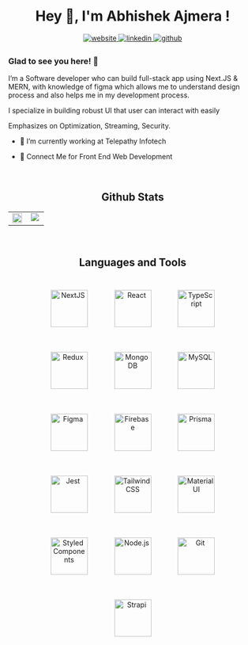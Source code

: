# <div align="center" >Hey 👋, I'm Abhishek Ajmera !</div>

<div align="center">
<a href="https://abhishekajmera.vercel.app/" target="_blank">
<img src=https://img.shields.io/badge/portfolio-%2324292e.svg?&style=for-the-badge&logo=portfolio&logoColor=white alt=website style="margin-bottom: 5px;" />
</a>
<a href="https://linkedin.com/in/abhishek-ajmeraa" target="_blank">
<img src=https://img.shields.io/badge/linkedin-%231E77B5.svg?&style=for-the-badge&logo=linkedin&logoColor=white alt=linkedin style="margin-bottom: 5px;" />
</a>
<a href="https://github.com/Abhi-Ajmera" target="_blank">
<img src=https://img.shields.io/badge/github-%2324292e.svg?&style=for-the-badge&logo=github&logoColor=white alt=github style="margin-bottom: 5px;" />
</a> 
</div>

###  Glad to see you here! 🙏
I’m a Software developer who can build full-stack app using Next.JS & MERN, with knowledge of figma which allows me to understand design process and also helps me in my development process.

I specialize in building robust UI that user can interact with easily  

Emphasizes on Optimization, Streaming, Security.  


- 🔭 I’m currently working at Telepathy Infotech  


- 🌱 Connect Me for Front End Web Development   
  

<br/>  


## <div align="center" >Github Stats   </div>
<table align="center"><tr><td valign="top" width="50%">

<div align="center"><img src="https://github-readme-stats.vercel.app/api?username=Abhi-Ajmera&show_icons=true&count_private=true&hide_border=true" align="center" style="width: 100%" /></div>

</td><td valign="top" width="50%">

<div align="center"><img src="https://github-readme-stats.vercel.app/api/top-langs/?username=Abhi-Ajmera&hide_border=true&layout=compact" align="center" /></div>

</td></tr></table>  

<br/>  


## <div align="center" >Languages and Tools </div> 
<div align="center">  
<a href="https://nextjs.org/" target="_blank"><img style="margin: 25px" src="https://profilinator.rishav.dev/skills-assets/nextjs.png" alt="NextJS" height="75" /></a>  
<a href="https://reactjs.org/" target="_blank"><img style="margin: 25px" src="https://profilinator.rishav.dev/skills-assets/react-original-wordmark.svg" alt="React" height="75" /></a>  
<a href="https://www.typescriptlang.org/" target="_blank"><img style="margin: 25px" src="https://profilinator.rishav.dev/skills-assets/typescript-original.svg" alt="TypeScript" height="75" /></a>  
<a href="https://redux.js.org/" target="_blank"><img style="margin: 25px" src="https://profilinator.rishav.dev/skills-assets/redux-original.svg" alt="Redux" height="75" /></a>  
<a href="https://www.mongodb.com/" target="_blank"><img style="margin: 25px" src="https://profilinator.rishav.dev/skills-assets/mongodb-original-wordmark.svg" alt="MongoDB" height="75" /></a>  
<a href="https://www.mysql.com/" target="_blank"><img style="margin: 25px" src="https://profilinator.rishav.dev/skills-assets/mysql-original-wordmark.svg" alt="MySQL" height="75" /></a>  
<a href="https://www.figma.com/" target="_blank"><img style="margin: 25px" src="https://profilinator.rishav.dev/skills-assets/figma-icon.svg" alt="Figma" height="75" /></a>  
<a href="https://firebase.google.com/" target="_blank"><img style="margin: 25px" src="https://profilinator.rishav.dev/skills-assets/firebase.png" alt="Firebase" height="75" /></a>  
<a href="https://www.prisma.io/" target="_blank"><img style="margin: 25px" src="https://profilinator.rishav.dev/skills-assets/prisma.png" alt="Prisma" height="75" /></a>  
<a href="https://www.jestjs.io/" target="_blank"><img style="margin: 25px" src="https://profilinator.rishav.dev/skills-assets/jest.svg" alt="Jest" height="75" /></a>  
<a href="https://www.tailwindcss.com/" target="_blank"><img style="margin: 25px" src="https://profilinator.rishav.dev/skills-assets/tailwindcss.svg" alt="Tailwind CSS" height="75" /></a>  
<a href="https://mui.com/" target="_blank"><img style="margin: 25px" src="https://profilinator.rishav.dev/skills-assets/mui.png" alt="Material UI" height="75" /></a>  
<a href="https://styled-components.com/" target="_blank"><img style="margin: 25px" src="https://profilinator.rishav.dev/skills-assets/styled-components.png" alt="Styled Components" height="75" /></a>  
<a href="https://nodejs.org/" target="_blank"><img style="margin: 25px" src="https://profilinator.rishav.dev/skills-assets/nodejs-original-wordmark.svg" alt="Node.js" height="75" /></a>  
<a href="https://github.com/" target="_blank"><img style="margin: 25px" src="https://profilinator.rishav.dev/skills-assets/git-scm-icon.svg" alt="Git" height="75" /></a>  
<a href="https://www.strapi.io/" target="_blank"><img style="margin: 25px" src="https://profilinator.rishav.dev/skills-assets/strapi.svg" alt="Strapi" height="75" /></a>  
</div>  
